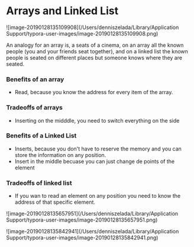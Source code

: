 # Arrays and Linked List

![image-20190128135109908](/Users/denniszelada/Library/Application Support/typora-user-images/image-20190128135109908.png)

An analogy for an array is, a seats of a cinema, on an array all the known people (you and your friends seat together), and on a linked list the known people is seated on different places but someone knows where they are seated.

### Benefits of an array

* Read, because you know the address for every item of the array.

### Tradeoffs of arrays

* Inserting on the midddle, you need to switch everything on the side

### Benefits of a Linked List

* Inserts, because you don't have to reserve the memory and you can store the information on any position.
* Insert in the middle becuase you can just change de points of the element

### Tradeoffs of linked list

* If you wan to read an element on any position you need to know the address of that specific element.



![image-20190128135657951](/Users/denniszelada/Library/Application Support/typora-user-images/image-20190128135657951.png)

![image-20190128135842941](/Users/denniszelada/Library/Application Support/typora-user-images/image-20190128135842941.png)